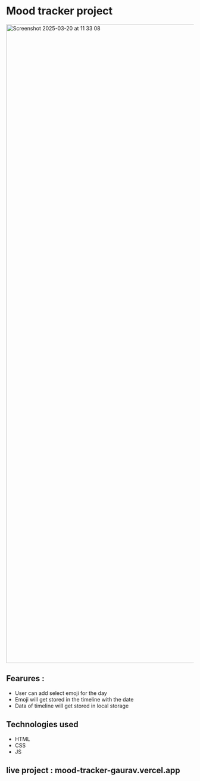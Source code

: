 #    Mood tracker project 

<img width="1710" alt="Screenshot 2025-03-20 at 11 33 08" src="https://github.com/user-attachments/assets/4438f2e3-8659-4b09-be9b-3794a249da6f" />

## Fearures :

+ User can add select emoji for the day
+ Emoji will get stored in the timeline with the date
+ Data of timeline will get stored in local storage 

## Technologies used

+ HTML
+ CSS
+ JS

## live project : mood-tracker-gaurav.vercel.app
